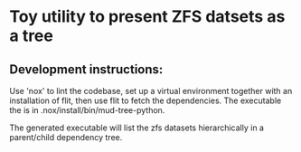 Toy utility to present ZFS datsets as a tree
============================================

Development instructions:
-------------------------

Use 'nox' to lint the codebase, set up a virtual environment together with an installation of flit, then use flit to fetch the dependencies. The executable the is in .nox/install/bin/mud-tree-python.

The generated executable will list the zfs datasets hierarchically in a parent/child dependency tree.